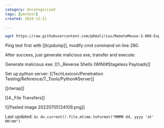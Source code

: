 ```yaml
---
category: Uncategorized
tags: [pentest]
created: 2024-12-21

---
```

```bash - kali
wget https://raw.githubusercontent.com/p0dalirius/RemoteMouse-3.008-Exploit/master/RemoteMouse-3.008-Exploit.py
```

Ping test first with [[tcpdump]], modify cmd command on line 280.

After success, just generate malicious exe, transfer and execute:

Generate malicious exe:
[[1._Reverse Shells (WIN)#Stageless Payloads]]

Set up python server:
[[TechLexicon/Penetration Testing/Reference/7._Tools/Python#Server]]

[[rlwrap]]

[[4._File Transfers]]

![[Pasted image 20220705124109.png]]


Last updated: `$= dv.current().file.mtime.toFormat("MMMM dd, yyyy 'at' HH:mm")`
